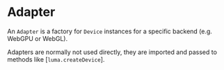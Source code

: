 # Adapter

An `Adapter` is a factory for `Device` instances for a specific backend (e.g. WebGPU or WebGL).

Adapters are normally not used directly, they are imported and passed to 
methods like [`luma.createDevice`].